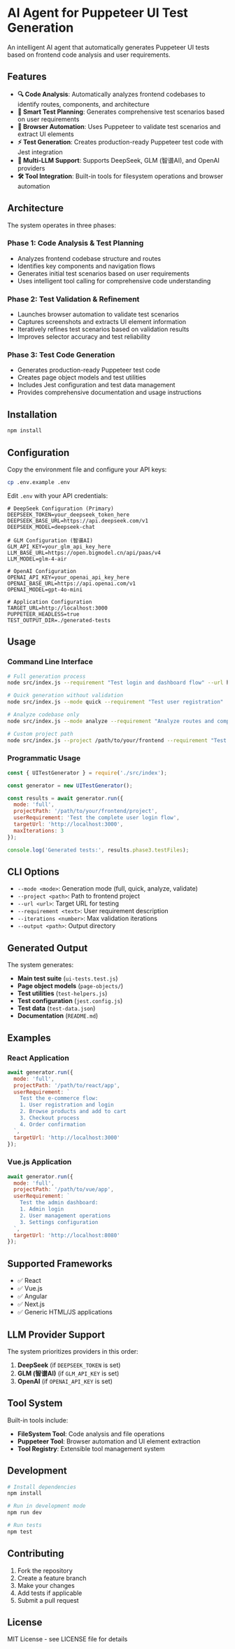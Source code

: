 # AI Agent for Puppeteer UI Test Generation

An intelligent AI agent that automatically generates Puppeteer UI tests based on frontend code analysis and user requirements.

## Features

- **🔍 Code Analysis**: Automatically analyzes frontend codebases to identify routes, components, and architecture
- **🎯 Smart Test Planning**: Generates comprehensive test scenarios based on user requirements
- **🤖 Browser Automation**: Uses Puppeteer to validate test scenarios and extract UI elements
- **⚡ Test Generation**: Creates production-ready Puppeteer test code with Jest integration
- **🔧 Multi-LLM Support**: Supports DeepSeek, GLM (智谱AI), and OpenAI providers
- **🛠 Tool Integration**: Built-in tools for filesystem operations and browser automation

## Architecture

The system operates in three phases:

### Phase 1: Code Analysis & Test Planning
- Analyzes frontend codebase structure and routes
- Identifies key components and navigation flows
- Generates initial test scenarios based on user requirements
- Uses intelligent tool calling for comprehensive code understanding

### Phase 2: Test Validation & Refinement
- Launches browser automation to validate test scenarios
- Captures screenshots and extracts UI element information
- Iteratively refines test scenarios based on validation results
- Improves selector accuracy and test reliability

### Phase 3: Test Code Generation
- Generates production-ready Puppeteer test code
- Creates page object models and test utilities
- Includes Jest configuration and test data management
- Provides comprehensive documentation and usage instructions

## Installation

```bash
npm install
```

## Configuration

Copy the environment file and configure your API keys:

```bash
cp .env.example .env
```

Edit `.env` with your API credentials:

```env
# DeepSeek Configuration (Primary)
DEEPSEEK_TOKEN=your_deepseek_token_here
DEEPSEEK_BASE_URL=https://api.deepseek.com/v1
DEEPSEEK_MODEL=deepseek-chat

# GLM Configuration (智谱AI)
GLM_API_KEY=your_glm_api_key_here
LLM_BASE_URL=https://open.bigmodel.cn/api/paas/v4
LLM_MODEL=glm-4-air

# OpenAI Configuration
OPENAI_API_KEY=your_openai_api_key_here
OPENAI_BASE_URL=https://api.openai.com/v1
OPENAI_MODEL=gpt-4o-mini

# Application Configuration
TARGET_URL=http://localhost:3000
PUPPETEER_HEADLESS=true
TEST_OUTPUT_DIR=./generated-tests
```

## Usage

### Command Line Interface

```bash
# Full generation process
node src/index.js --requirement "Test login and dashboard flow" --url http://localhost:3000

# Quick generation without validation
node src/index.js --mode quick --requirement "Test user registration"

# Analyze codebase only
node src/index.js --mode analyze --requirement "Analyze routes and components"

# Custom project path
node src/index.js --project /path/to/your/frontend --requirement "Test e-commerce flow"
```

### Programmatic Usage

```javascript
const { UITestGenerator } = require('./src/index');

const generator = new UITestGenerator();

const results = await generator.run({
  mode: 'full',
  projectPath: '/path/to/your/frontend/project',
  userRequirement: 'Test the complete user login flow',
  targetUrl: 'http://localhost:3000',
  maxIterations: 3
});

console.log('Generated tests:', results.phase3.testFiles);
```

## CLI Options

- `--mode <mode>`: Generation mode (full, quick, analyze, validate)
- `--project <path>`: Path to frontend project
- `--url <url>`: Target URL for testing
- `--requirement <text>`: User requirement description
- `--iterations <number>`: Max validation iterations
- `--output <path>`: Output directory

## Generated Output

The system generates:

- **Main test suite** (`ui-tests.test.js`)
- **Page object models** (`page-objects/`)
- **Test utilities** (`test-helpers.js`)
- **Test configuration** (`jest.config.js`)
- **Test data** (`test-data.json`)
- **Documentation** (`README.md`)

## Examples

### React Application
```javascript
await generator.run({
  mode: 'full',
  projectPath: '/path/to/react/app',
  userRequirement: `
    Test the e-commerce flow:
    1. User registration and login
    2. Browse products and add to cart
    3. Checkout process
    4. Order confirmation
  `,
  targetUrl: 'http://localhost:3000'
});
```

### Vue.js Application
```javascript
await generator.run({
  mode: 'full',
  projectPath: '/path/to/vue/app',
  userRequirement: `
    Test the admin dashboard:
    1. Admin login
    2. User management operations
    3. Settings configuration
  `,
  targetUrl: 'http://localhost:8080'
});
```

## Supported Frameworks

- ✅ React
- ✅ Vue.js
- ✅ Angular
- ✅ Next.js
- ✅ Generic HTML/JS applications

## LLM Provider Support

The system prioritizes providers in this order:
1. **DeepSeek** (if `DEEPSEEK_TOKEN` is set)
2. **GLM (智谱AI)** (if `GLM_API_KEY` is set)
3. **OpenAI** (if `OPENAI_API_KEY` is set)

## Tool System

Built-in tools include:
- **FileSystem Tool**: Code analysis and file operations
- **Puppeteer Tool**: Browser automation and UI element extraction
- **Tool Registry**: Extensible tool management system

## Development

```bash
# Install dependencies
npm install

# Run in development mode
npm run dev

# Run tests
npm test
```

## Contributing

1. Fork the repository
2. Create a feature branch
3. Make your changes
4. Add tests if applicable
5. Submit a pull request

## License

MIT License - see LICENSE file for details
